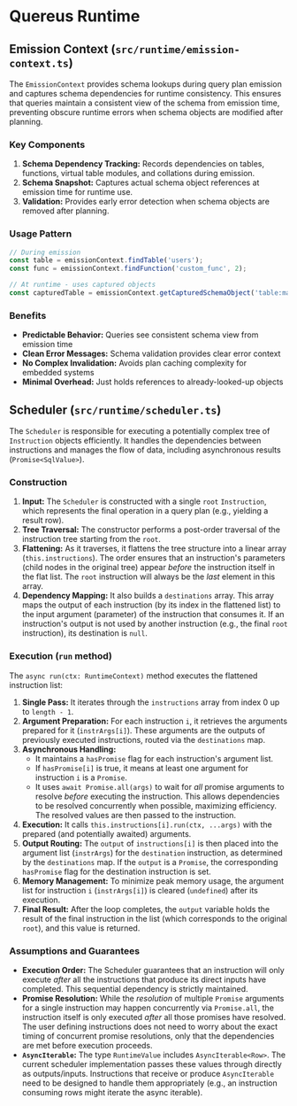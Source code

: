 # Quereus Runtime

## Emission Context (`src/runtime/emission-context.ts`)

The `EmissionContext` provides schema lookups during query plan emission and captures schema dependencies for runtime consistency. This ensures that queries maintain a consistent view of the schema from emission time, preventing obscure runtime errors when schema objects are modified after planning.

### Key Components

1. **Schema Dependency Tracking:** Records dependencies on tables, functions, virtual table modules, and collations during emission.
2. **Schema Snapshot:** Captures actual schema object references at emission time for runtime use.
3. **Validation:** Provides early error detection when schema objects are removed after planning.

### Usage Pattern

```typescript
// During emission
const table = emissionContext.findTable('users');
const func = emissionContext.findFunction('custom_func', 2);

// At runtime - uses captured objects
const capturedTable = emissionContext.getCapturedSchemaObject('table:main:users');
```

### Benefits

- **Predictable Behavior:** Queries see consistent schema view from emission time
- **Clean Error Messages:** Schema validation provides clear error context
- **No Complex Invalidation:** Avoids plan caching complexity for embedded systems
- **Minimal Overhead:** Just holds references to already-looked-up objects

## Scheduler (`src/runtime/scheduler.ts`)

The `Scheduler` is responsible for executing a potentially complex tree of `Instruction` objects efficiently. It handles the dependencies between instructions and manages the flow of data, including asynchronous results (`Promise<SqlValue>`).

### Construction

1.  **Input:** The `Scheduler` is constructed with a single `root` `Instruction`, which represents the final operation in a query plan (e.g., yielding a result row).
2.  **Tree Traversal:** The constructor performs a post-order traversal of the instruction tree starting from the `root`.
3.  **Flattening:** As it traverses, it flattens the tree structure into a linear array (`this.instructions`). The order ensures that an instruction's parameters (child nodes in the original tree) appear *before* the instruction itself in the flat list. The `root` instruction will always be the *last* element in this array.
4.  **Dependency Mapping:** It also builds a `destinations` array. This array maps the output of each instruction (by its index in the flattened list) to the input argument (parameter) of the instruction that consumes it. If an instruction's output is not used by another instruction (e.g., the final `root` instruction), its destination is `null`.

### Execution (`run` method)

The `async run(ctx: RuntimeContext)` method executes the flattened instruction list:

1.  **Single Pass:** It iterates through the `instructions` array from index 0 up to `length - 1`.
2.  **Argument Preparation:** For each instruction `i`, it retrieves the arguments prepared for it (`instrArgs[i]`). These arguments are the outputs of previously executed instructions, routed via the `destinations` map.
3.  **Asynchronous Handling:**
    *   It maintains a `hasPromise` flag for each instruction's argument list.
    *   If `hasPromise[i]` is true, it means at least one argument for instruction `i` is a `Promise`.
    *   It uses `await Promise.all(args)` to wait for *all* promise arguments to resolve *before* executing the instruction. This allows dependencies to be resolved concurrently when possible, maximizing efficiency. The resolved values are then passed to the instruction.
4.  **Execution:** It calls `this.instructions[i].run(ctx, ...args)` with the prepared (and potentially awaited) arguments.
5.  **Output Routing:** The `output` of `instructions[i]` is then placed into the argument list (`instrArgs`) for the `destination` instruction, as determined by the `destinations` map. If the `output` is a `Promise`, the corresponding `hasPromise` flag for the destination instruction is set.
6.  **Memory Management:** To minimize peak memory usage, the argument list for instruction `i` (`instrArgs[i]`) is cleared (`undefined`) after its execution.
7.  **Final Result:** After the loop completes, the `output` variable holds the result of the final instruction in the list (which corresponds to the original `root`), and this value is returned.

### Assumptions and Guarantees

*   **Execution Order:** The Scheduler guarantees that an instruction will only execute *after* all the instructions that produce its direct inputs have completed. This sequential dependency is strictly maintained.
*   **Promise Resolution:** While the *resolution* of multiple `Promise` arguments for a single instruction may happen concurrently via `Promise.all`, the instruction itself is only executed *after* all those promises have resolved. The user defining instructions does not need to worry about the exact timing of concurrent promise resolutions, only that the dependencies are met before execution proceeds.
*   **`AsyncIterable`:** The type `RuntimeValue` includes `AsyncIterable<Row>`. The current scheduler implementation passes these values through directly as outputs/inputs. Instructions that receive or produce `AsyncIterable` need to be designed to handle them appropriately (e.g., an instruction consuming rows might iterate the async iterable).

